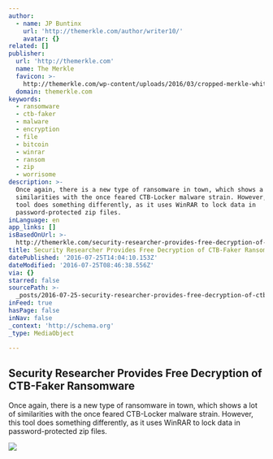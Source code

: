 ```yaml
---
author:
  - name: JP Buntinx
    url: 'http://themerkle.com/author/writer10/'
    avatar: {}
related: []
publisher:
  url: 'http://themerkle.com'
  name: The Merkle
  favicon: >-
    http://themerkle.com/wp-content/uploads/2016/03/cropped-merkle-white-1-192x192.png
  domain: themerkle.com
keywords:
  - ransomware
  - ctb-faker
  - malware
  - encryption
  - file
  - bitcoin
  - winrar
  - ransom
  - zip
  - worrisome
description: >-
  Once again, there is a new type of ransomware in town, which shows a lot of
  similarities with the once feared CTB-Locker malware strain. However, this
  tool does something differently, as it uses WinRAR to lock data in
  password-protected zip files.
inLanguage: en
app_links: []
isBasedOnUrl: >-
  http://themerkle.com/security-researcher-provides-free-decryption-of-ctb-faker-ransomware/
title: Security Researcher Provides Free Decryption of CTB-Faker Ransomware
datePublished: '2016-07-25T14:04:10.153Z'
dateModified: '2016-07-25T08:46:38.556Z'
via: {}
starred: false
sourcePath: >-
  _posts/2016-07-25-security-researcher-provides-free-decryption-of-ctb-faker-ra.md
inFeed: true
hasPage: false
inNav: false
_context: 'http://schema.org'
_type: MediaObject

---
```

<article style=""><h1>Security Researcher Provides Free Decryption of CTB-Faker Ransomware</h1><p>Once again, there is a new type of ransomware in town, which shows a lot of similarities with the once feared CTB-Locker malware strain. However, this tool does something differently, as it uses WinRAR to lock data in password-protected zip files.</p><img src="http://themerkle.com/wp-content/uploads/2016/07/shutterstock_231434467.jpg" /></article>